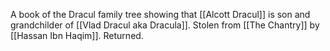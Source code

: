 A book of the Dracul family tree showing that [[Alcott Dracul]] is son and grandchilder of [[Vlad Dracul aka Dracula]].
Stolen from [[The Chantry]] by [[Hassan Ibn Haqim]]. Returned.